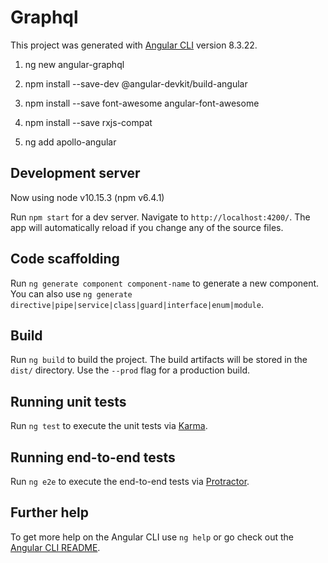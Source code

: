 # Graphql

This project was generated with [Angular CLI](https://github.com/angular/angular-cli) version 8.3.22.

1. ng new angular-graphql

2. npm install --save-dev @angular-devkit/build-angular

3. npm install --save font-awesome angular-font-awesome

4. npm install --save rxjs-compat

5. ng add apollo-angular

## Development server

Now using node v10.15.3 (npm v6.4.1)

Run `npm start` for a dev server. Navigate to `http://localhost:4200/`. The app will automatically reload if you change any of the source files.

## Code scaffolding

Run `ng generate component component-name` to generate a new component. You can also use `ng generate directive|pipe|service|class|guard|interface|enum|module`.

## Build

Run `ng build` to build the project. The build artifacts will be stored in the `dist/` directory. Use the `--prod` flag for a production build.

## Running unit tests

Run `ng test` to execute the unit tests via [Karma](https://karma-runner.github.io).

## Running end-to-end tests

Run `ng e2e` to execute the end-to-end tests via [Protractor](http://www.protractortest.org/).

## Further help

To get more help on the Angular CLI use `ng help` or go check out the [Angular CLI README](https://github.com/angular/angular-cli/blob/master/README.md).
